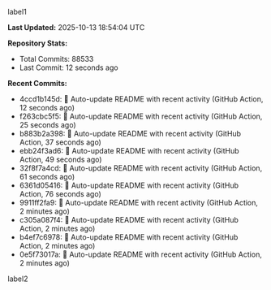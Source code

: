 
label1 
<!-- ACTIVITY_START -->
**Last Updated:** 2025-10-13 18:54:04 UTC

**Repository Stats:**
- Total Commits: 88533
- Last Commit: 12 seconds ago

**Recent Commits:**
- 4ccd1b145d: 🤖 Auto-update README with recent activity (GitHub Action, 12 seconds ago)
- f263cbc5f5: 🤖 Auto-update README with recent activity (GitHub Action, 25 seconds ago)
- b883b2a398: 🤖 Auto-update README with recent activity (GitHub Action, 37 seconds ago)
- ebb24f3ad6: 🤖 Auto-update README with recent activity (GitHub Action, 49 seconds ago)
- 32f8f7a4cd: 🤖 Auto-update README with recent activity (GitHub Action, 61 seconds ago)
- 6361d05416: 🤖 Auto-update README with recent activity (GitHub Action, 76 seconds ago)
- 9911ff2fa9: 🤖 Auto-update README with recent activity (GitHub Action, 2 minutes ago)
- c305a087f4: 🤖 Auto-update README with recent activity (GitHub Action, 2 minutes ago)
- b4ef7c6978: 🤖 Auto-update README with recent activity (GitHub Action, 2 minutes ago)
- 0e5f73017a: 🤖 Auto-update README with recent activity (GitHub Action, 2 minutes ago)
<!-- ACTIVITY_END -->

label2
